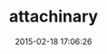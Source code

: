 ---
layout: post
title:  "attachinary"
repo:   "assembler/attachinary"
date:   2015-02-18 17:06:26
gemurl: 
---